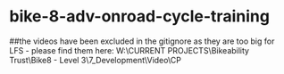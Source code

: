 # bike-8-adv-onroad-cycle-training


##the videos have been excluded in the gitignore as they are too big for LFS - please find them here:
W:\CURRENT PROJECTS\Bikeability Trust\Bike8 - Level 3\7_Development\Video\CP